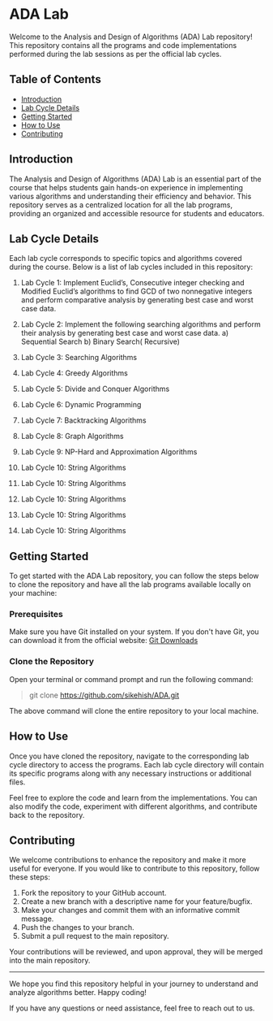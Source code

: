 # ADA Lab

Welcome to the Analysis and Design of Algorithms (ADA) Lab repository! This repository contains all the programs and code implementations performed during the lab sessions as per the official lab cycles.

## Table of Contents

- [Introduction](#introduction)
- [Lab Cycle Details](#lab-cycle-details)
- [Getting Started](#getting-started)
- [How to Use](#how-to-use)
- [Contributing](#contributing)

## Introduction

The Analysis and Design of Algorithms (ADA) Lab is an essential part of the course that helps students gain hands-on experience in implementing various algorithms and understanding their efficiency and behavior. This repository serves as a centralized location for all the lab programs, providing an organized and accessible resource for students and educators.

## Lab Cycle Details

Each lab cycle corresponds to specific topics and algorithms covered during the course. Below is a list of lab cycles included in this repository:

1. Lab Cycle 1: Implement Euclid’s, Consecutive integer checking and Modified Euclid’s algorithms 
to find GCD of two nonnegative integers and perform comparative analysis by 
generating best case and worst case data.

3. Lab Cycle 2: Implement the following searching algorithms and perform their analysis by 
generating best case and worst case data.
a) Sequential Search 
b) Binary Search( Recursive)

5. Lab Cycle 3: Searching Algorithms
6. Lab Cycle 4: Greedy Algorithms
7. Lab Cycle 5: Divide and Conquer Algorithms
8. Lab Cycle 6: Dynamic Programming
9. Lab Cycle 7: Backtracking Algorithms
10. Lab Cycle 8: Graph Algorithms
11. Lab Cycle 9: NP-Hard and Approximation Algorithms
12. Lab Cycle 10: String Algorithms
13. Lab Cycle 10: String Algorithms
14. Lab Cycle 10: String Algorithms
15. Lab Cycle 10: String Algorithms
16. Lab Cycle 10: String Algorithms

## Getting Started

To get started with the ADA Lab repository, you can follow the steps below to clone the repository and have all the lab programs available locally on your machine:

### Prerequisites

Make sure you have Git installed on your system. If you don't have Git, you can download it from the official website: [Git Downloads](https://git-scm.com/downloads)

### Clone the Repository

Open your terminal or command prompt and run the following command:

> git clone https://github.com/sikehish/ADA.git

The above command will clone the entire repository to your local machine.

## How to Use

Once you have cloned the repository, navigate to the corresponding lab cycle directory to access the programs. Each lab cycle directory will contain its specific programs along with any necessary instructions or additional files.

Feel free to explore the code and learn from the implementations. You can also modify the code, experiment with different algorithms, and contribute back to the repository.

## Contributing

We welcome contributions to enhance the repository and make it more useful for everyone. If you would like to contribute to this repository, follow these steps:

1. Fork the repository to your GitHub account.
2. Create a new branch with a descriptive name for your feature/bugfix.
3. Make your changes and commit them with an informative commit message.
4. Push the changes to your branch.
5. Submit a pull request to the main repository.

Your contributions will be reviewed, and upon approval, they will be merged into the main repository.

---

We hope you find this repository helpful in your journey to understand and analyze algorithms better. Happy coding!

If you have any questions or need assistance, feel free to reach out to us.
